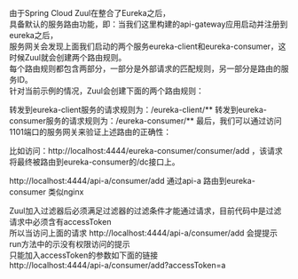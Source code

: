 

由于Spring Cloud Zuul在整合了Eureka之后，  
具备默认的服务路由功能，即：当我们这里构建的api-gateway应用启动并注册到eureka之后，    
服务网关会发现上面我们启动的两个服务eureka-client和eureka-consumer，这时候Zuul就会创建两个路由规则。  
每个路由规则都包含两部分，一部分是外部请求的匹配规则，另一部分是路由的服务ID。  
针对当前示例的情况，Zuul会创建下面的两个路由规则：

转发到eureka-client服务的请求规则为：/eureka-client/**
转发到eureka-consumer服务的请求规则为：/eureka-consumer/**
最后，我们可以通过访问1101端口的服务网关来验证上述路由的正确性：
  
  
比如访问：http://localhost:4444/eureka-consumer/consumer/add  ，该请求将最终被路由到eureka-consumer的/dc接口上。  

http://localhost:4444/api-a/consumer/add   通过api-a 路由到eureka-consumer  类似nginx  

Zuul加入过滤器后必须满足过滤器的过滤条件才能通过请求，目前代码中是过滤请求中必须含有accessToken  
所以当访问上面的请求  http://localhost:4444/api-a/consumer/add  会提提示run方法中的示没有权限访问的提示  
只能加入accessToken的参数如下面的链接  
http://localhost:4444/api-a/consumer/add?accessToken=a

